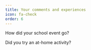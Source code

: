 ```yaml
---
title: Your comments and experiences
icon: fa-check
order: 6
---
```

How did your school event go?

Did you try an at-home activity?
